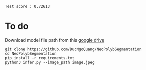 ```
Test score : 0.72613
```
# To do

Download model file path from this [google drive]()

```
git clone https://github.com/DucNgoQuang/NeoPolybSegmentation
cd NeoPolybSegmentation
pip install -r requirements.txt 
python3 infer.py --image_path image.jpeg
```